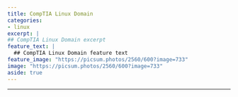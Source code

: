 ```yaml
---
title: CompTIA Linux Domain
categories:
- linux
excerpt: |
## CompTIA Linux Domain excerpt
feature_text: |  
  ## CompTIA Linux Domain feature text
feature_image: "https://picsum.photos/2560/600?image=733"
image: "https://picsum.photos/2560/600?image=733"
aside: true
---
```



---
